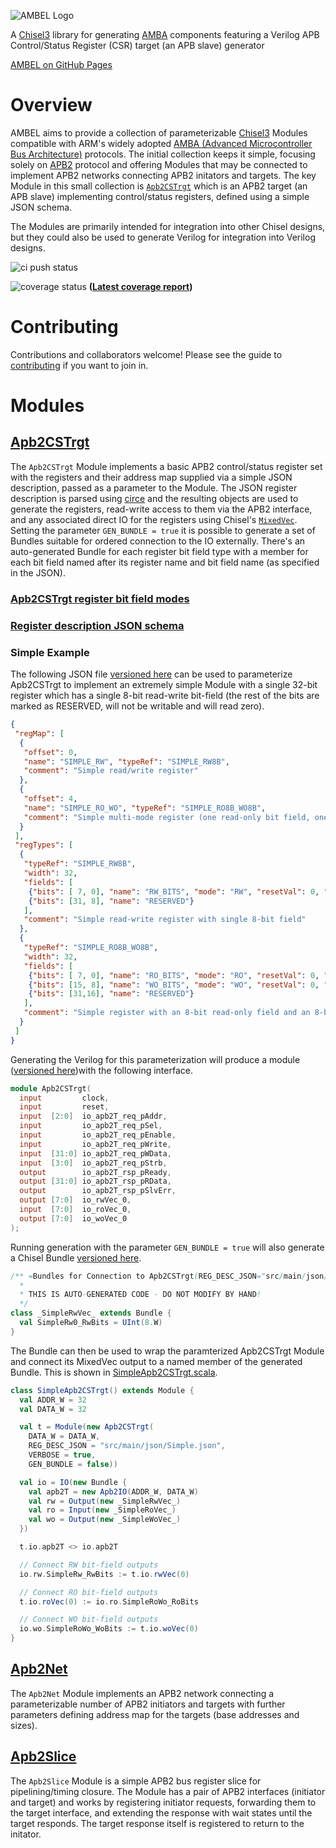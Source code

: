 <!--- 
This is the README.md for the Chisel Lang Chisel3 RTL generator project called Ambel which is an AMBA APB APB2 AXI compnent module
generator with an APB slave "APB slave" APB Control/Status APB Registers Register Map Verilog generator and other AMBA AP2 components 
like an APB bridge network "network on chip" NoC bit field configurable register pipeline slice "register file" open source hardware
VHDL CSR
--->
![AMBEL Logo](docs/AMBEL.png)

A [Chisel3](https://github.com/chipsalliance/chisel3) library for generating [AMBA](https://developer.arm.com/architectures/system-architectures/amba) components featuring a Verilog APB Control/Status Register (CSR) target (an APB slave) generator

[AMBEL on GitHub Pages](https://richmorj.github.io/ambel/)

# Overview
AMBEL aims to provide a collection of parameterizable [Chisel3](https://github.com/chipsalliance/chisel3) Modules compatible with ARM's widely adopted [AMBA (Advanced Microcontroller Bus Architecture)](https://developer.arm.com/architectures/system-architectures/amba) protocols. The initial collection keeps it simple, focusing solely on [APB2](https://developer.arm.com/documentation/ihi0011/a/AMBA-APB) protocol and offering Modules that may be connected to implement APB2 networks connecting APB2 initators and targets. The key Module in this small collection is [`Apb2CSTrgt`](src/main/scala/Apb2CSTrgt.scala) which is an APB2 target (an APB slave) implementing control/status registers, defined using a simple JSON schema.

The Modules are primarily intended for integration into other Chisel designs, but they could also be used to generate Verilog for integration into Verilog designs.

![ci push status](https://github.com/richmorj/ambel/actions/workflows/ci.yaml/badge.svg?event=push)

![coverage status](https://richmorj.github.io/ambel/badges/coverage.svg) **([Latest coverage report](https://richmorj.github.io/ambel/coverage/ambel/))**

# Contributing
Contributions and collaborators welcome! Please see the guide to [contributing](CONTRIBUTING.md) if you want to join in.

# Modules

## [Apb2CSTrgt](src/main/scala/Apb2CSTrgt.scala)
The `Apb2CSTrgt` Module implements a basic APB2 control/status register set with the registers and their address map supplied via a simple JSON description, passed as a parameter to the Module. The JSON register description is parsed using [circe](https://github.com/circe/circe) and the resulting objects are used to generate the registers, read-write access to them via the APB2 interface, and any associated direct IO for the registers using Chisel's [`MixedVec`](https://www.chisel-lang.org/api/latest/chisel3/util/MixedVec.html). Setting the parameter `GEN_BUNDLE = true` it is possible to generate a set of Bundles suitable for ordered connection to the IO externally. There's an auto-generated Bundle for each register bit field type with a member for each bit field named after its register name and bit field name (as specified in the JSON). 

### [Apb2CSTrgt register bit field modes](docs/register_bit_field_modes.md)
### [Register description JSON schema](docs/register_description_JSON_schema.md)
### Simple Example

The following JSON file [versioned here](src/main/json/Simple.json) can be used to parameterize Apb2CSTrgt to implement an extremely simple Module with a single 32-bit register which has a single 8-bit read-write bit-field (the rest of the bits are marked as RESERVED, will not be writable and will read zero). 
```JSON
{
 "regMap": [
  {
   "offset": 0,
   "name": "SIMPLE_RW", "typeRef": "SIMPLE_RW8B",
   "comment": "Simple read/write register"
  },
  {
   "offset": 4,
   "name": "SIMPLE_RO_WO", "typeRef": "SIMPLE_RO8B_WO8B",
   "comment": "Simple multi-mode register (one read-only bit field, one write-only bit-field)"
  }
 ],
 "regTypes": [
  {
   "typeRef": "SIMPLE_RW8B",
   "width": 32,
   "fields": [
    {"bits": [ 7, 0], "name": "RW_BITS", "mode": "RW", "resetVal": 0, "comment": "Example RW bit-field"},
    {"bits": [31, 8], "name": "RESERVED"}
   ],
   "comment": "Simple read-write register with single 8-bit field"
  },
  {
   "typeRef": "SIMPLE_RO8B_WO8B",
   "width": 32,
   "fields": [
    {"bits": [ 7, 0], "name": "RO_BITS", "mode": "RO", "resetVal": 0, "comment": "Example RO bit-field"},
    {"bits": [15, 8], "name": "WO_BITS", "mode": "WO", "resetVal": 0, "comment": "Example WO bit-field"},
    {"bits": [31,16], "name": "RESERVED"}
   ],
   "comment": "Simple register with an 8-bit read-only field and an 8-bit write-only field"
  }
 ]
}
```

Generating the Verilog for this parameterization will produce a module ([versioned here](src/main/verilog/examples/SimpleApb2CSTrgt.v))with the following interface.
```Verilog
module Apb2CSTrgt(
  input         clock,
  input         reset,
  input  [2:0]  io_apb2T_req_pAddr,
  input         io_apb2T_req_pSel,
  input         io_apb2T_req_pEnable,
  input         io_apb2T_req_pWrite,
  input  [31:0] io_apb2T_req_pWData,
  input  [3:0]  io_apb2T_req_pStrb,
  output        io_apb2T_rsp_pReady,
  output [31:0] io_apb2T_rsp_pRData,
  output        io_apb2T_rsp_pSlvErr,
  output [7:0]  io_rwVec_0,
  input  [7:0]  io_roVec_0,
  output [7:0]  io_woVec_0
);
```
Running generation with the parameter `GEN_BUNDLE = true` will also generate a Chisel Bundle [versioned here](src/main/json/examples/Simple.scala).
```scala
/** =Bundles for Connection to Apb2CSTrgt(REG_DESC_JSON="src/main/json/Simple.json")
  *
  * THIS IS AUTO-GENERATED CODE - DO NOT MODIFY BY HAND!
  */
class _SimpleRwVec_ extends Bundle {
  val SimpleRw0_RwBits = UInt(8.W)
}
```
The Bundle can then be used to wrap the paramterized Apb2CSTrgt Module and connect its MixedVec output to a named member of the generated Bundle. This is shown in [SimpleApb2CSTrgt.scala](src/main/scala/examples/SimpleApb2CSTrgt.scala).
```scala
class SimpleApb2CSTrgt() extends Module {
  val ADDR_W = 32
  val DATA_W = 32

  val t = Module(new Apb2CSTrgt(
    DATA_W = DATA_W,
    REG_DESC_JSON = "src/main/json/Simple.json",
    VERBOSE = true,
    GEN_BUNDLE = false))

  val io = IO(new Bundle {
    val apb2T = new Apb2IO(ADDR_W, DATA_W)
    val rw = Output(new _SimpleRwVec_)
    val ro = Input(new _SimpleRoVec_)
    val wo = Output(new _SimpleWoVec_)
  })

  t.io.apb2T <> io.apb2T

  // Connect RW bit-field outputs
  io.rw.SimpleRw_RwBits := t.io.rwVec(0)

  // Connect RO bit-field outputs
  t.io.roVec(0) := io.ro.SimpleRoWo_RoBits

  // Connect WO bit-field outputs
  io.wo.SimpleRoWo_WoBits := t.io.woVec(0)
}
```

## [Apb2Net](src/main/scala/Apb2Net.scala)
The `Apb2Net` Module implements an APB2 network connecting a parameterizable number of APB2 initiators and targets with further parameters defining address map for the  targets (base addresses and sizes). 

## [Apb2Slice](src/main/scala/Apb2Slice.scala)
The `Apb2Slice` Module is a simple APB2 bus register slice for pipelining/timing closure. The Module has a pair of APB2 interfaces (initiator and target) and works by registering initiator requests, forwarding them to the target interface, and extending the response with wait states until the target responds. The target response itself is registered to return to the initator. 
